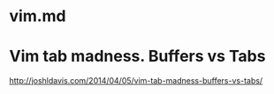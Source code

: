 # vim.md

# Vim tab madness. Buffers vs Tabs
http://joshldavis.com/2014/04/05/vim-tab-madness-buffers-vs-tabs/


